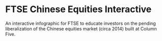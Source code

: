 # FTSE Chinese Equities Interactive

An interactive infographic for FTSE to educate investors on the pending liberalization of the Chinese equities market (circa 2014) built at Column Five.

